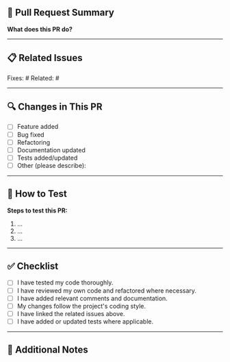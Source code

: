 ## 🚀 Pull Request Summary

**What does this PR do?**
<!-- A short summary of the changes introduced by this PR -->

---

## 📋 Related Issues

Fixes: #<issue-number>
Related: #<issue-number>

---

## 🔍 Changes in This PR

- [ ] Feature added
- [ ] Bug fixed
- [ ] Refactoring
- [ ] Documentation updated
- [ ] Tests added/updated
- [ ] Other (please describe):

---

## 🧪 How to Test

**Steps to test this PR:**
1. ...
2. ...
3. ...

---

## ✅ Checklist

- [ ] I have tested my code thoroughly.
- [ ] I have reviewed my own code and refactored where necessary.
- [ ] I have added relevant comments and documentation.
- [ ] My changes follow the project's coding style.
- [ ] I have linked the related issues above.
- [ ] I have added or updated tests where applicable.

---

## 💬 Additional Notes

<!-- Anything else reviewers should know -->
